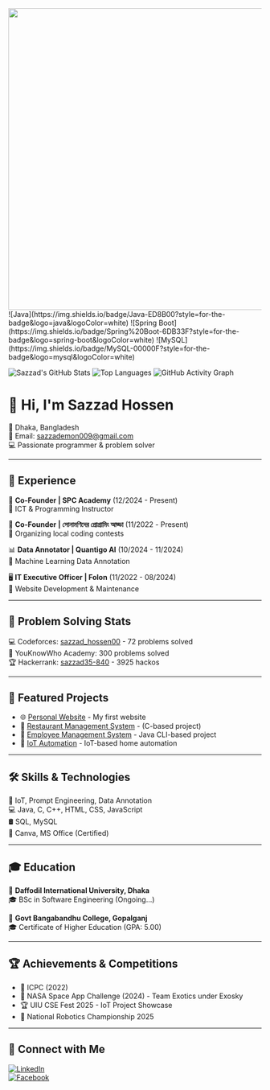 <img src="https://media.giphy.com/media/qgQUggAC3Pfv687qPC/giphy.gif" width="600">
![Java](https://img.shields.io/badge/Java-ED8B00?style=for-the-badge&logo=java&logoColor=white)
![Spring Boot](https://img.shields.io/badge/Spring%20Boot-6DB33F?style=for-the-badge&logo=spring-boot&logoColor=white)
![MySQL](https://img.shields.io/badge/MySQL-00000F?style=for-the-badge&logo=mysql&logoColor=white)

![Sazzad's GitHub Stats](https://github-readme-stats.vercel.app/api?username=sazzad-hossen&show_icons=true&theme=radical)
![Top Languages](https://github-readme-stats.vercel.app/api/top-langs/?username=sazzad-hossen&layout=compact&theme=vision-friendly-dark)
![GitHub Activity Graph](https://github-readme-activity-graph.cyclic.app/graph?username=sazzad-hossen&theme=react-dark)





# 👋 Hi, I'm Sazzad Hossen  

📍 Dhaka, Bangladesh  
📧 Email: sazzademon009@gmail.com  
💻 Passionate programmer & problem solver  

---

## 💼 Experience  
🚀 **Co-Founder | SPC Academy** (12/2024 - Present)  
🎯 ICT & Programming Instructor  

🚀 **Co-Founder | সোনামণিদের প্রোগ্রামিং আড্ডা** (11/2022 - Present)  
🎯 Organizing local coding contests  

📊 **Data Annotator | Quantigo AI** (10/2024 - 11/2024)  
🔹 Machine Learning Data Annotation  

🖥 **IT Executive Officer | Folon** (11/2022 - 08/2024)  
🔹 Website Development & Maintenance  

---

## 🎯 Problem Solving Stats  
💻 Codeforces: [sazzad_hossen00](https://codeforces.com/profile/sazzad_hossen00) - 72 problems solved  
🎯 YouKnowWho Academy: 300 problems solved  
🏆 Hackerrank: [sazzad35-840](https://www.hackerrank.com/sazzad35-840) - 3925 hackos  

---

## 🚀 Featured Projects  
- 🌐 [Personal Website](https://github.com/hossentahir/web-portfolio) - My first website  
- 📂 [Restaurant Management System](https://github.com/hossentahir/restaurant-management) - (C-based project)  
- 🏢 [Employee Management System](https://github.com/hossentahir/Employee-Management-System-CLI-Application) - Java CLI-based project  
- 🔌 [IoT Automation](https://github.com/hossentahir/iot-automation) - IoT-based home automation  

---

## 🛠 Skills & Technologies  
🚀 IoT, Prompt Engineering, Data Annotation  
💻 Java, C, C++, HTML, CSS, JavaScript  
🛢 SQL, MySQL  
🎨 Canva, MS Office (Certified)  

---

## 🎓 Education  
📍 **Daffodil International University, Dhaka**  
🎓 BSc in Software Engineering (Ongoing...)  

📍 **Govt Bangabandhu College, Gopalganj**  
🎓 Certificate of Higher Education (GPA: 5.00)  

---

## 🏆 Achievements & Competitions  
- 🏅 ICPC (2022)  
- 🚀 NASA Space App Challenge (2024) - Team Exotics under Exosky  
- 🏆 UIU CSE Fest 2025 - IoT Project Showcase  
- 🤖 National Robotics Championship 2025  

---

## 🔗 Connect with Me  
[![LinkedIn](https://img.shields.io/badge/LinkedIn-Connect-blue?style=flat&logo=linkedin)](https://www.linkedin.com/in/sazzad-hossen-646bb0233)  
[![Facebook](https://img.shields.io/badge/Facebook-Profile-blue?style=flat&logo=facebook)](https://www.facebook.com/emon.mia.9)  
